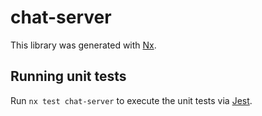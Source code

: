 # chat-server

This library was generated with [Nx](https://nx.dev).

## Running unit tests

Run `nx test chat-server` to execute the unit tests via [Jest](https://jestjs.io).
